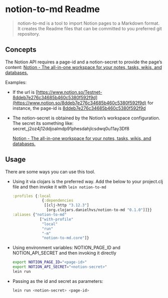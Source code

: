 
# notion-to-md Readme

> notion-to-md is a tool to import Notion pages to a Markdown format. It creates the Readme files that can be committed to you preferred git repository.


## Concepts

The Notion API requires a page-id and a notion-secret to provide the page’s content: [Notion - The all-in-one workspace for your notes, tasks, wikis, and databases.](https://www.notion.so/)

Examples:

- If the url is [https://www.notion.so/Testnet-8ddeb7e276c34685b460c5380f592f9d](https://www.notion.so/8ddeb7e276c34685b460c5380f592f9d) for instance, the page-id is [8ddeb7e276c34685b460c5380f592f9d](https://www.notion.so/8ddeb7e276c34685b460c5380f592f9d)

- The notion-secret is obtained by the Notion’s workspace configuration. The secret its something like: secret_j2oz4j12ddjoalmdp91phesdahjlcsdwq0u11ay3Df8

	[Notion - The all-in-one workspace for your notes, tasks, wikis, and databases.](https://www.notion.so/my-integrations)



## **Usage**

There are some ways you can use this tool.

- Using it via clojars is the preferred way. Add the below to your project.clj file and then invoke it with `lein notion-to-md`

	```clojure
    :profiles {:local
                 {:dependencies
                  [[clj-http "3.12.3"]
                   [org.clojars.danielhvs/notion-to-md "0.1.0"]]}}
    :aliases {"notion-to-md"     
                ["with-profile" 
                 "local" 
                 "run" 
                 "-m" 
                 "notion-to-md.core"]}

	```


- Using environment variables: NOTION_PAGE_ID and NOTION_API_SECRET and then invoking it directly

	```bash
    export NOTION_PAGE_ID="<page-id>"
    export NOTION_API_SECRET="<notion-secret>"
    lein run

	```


- Passing as the id and secret as parameters:

	```bash
    lein run <notion-secret> <page-id>

	```


